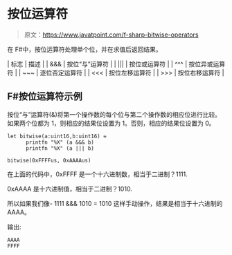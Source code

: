 # 按位运算符

> 原文：<https://www.javatpoint.com/f-sharp-bitwise-operators>

在 F#中，按位运算符处理单个位，并在求值后返回结果。

| 标志 | 描述 |
| &&& | 按位“与”运算符 |
| &#124;&#124;&#124; | 按位或运算符 |
| ^^^ | 按位异或运算符 |
| ~~~ | 逐位否定运算符 |
| <<< | 按位左移运算符 |
| >>> | 按位右移运算符 |

## F#按位运算符示例

按位“与”运算符(&)将第一个操作数的每个位与第二个操作数的相应位进行比较。如果两个位都为 1，则相应的结果位设置为 1。否则，相应的结果位设置为 0。

```
let bitwise(a:uint16,b:uint16) = 
      printfn "%X" (a &&& b)
      printfn "%X" (a ||| b)

bitwise(0xFFFFus, 0xAAAAus)

```

在上面的代码中，0xFFFF 是一个十六进制数，相当于二进制？1111.

0xAAAA 是十六进制值，相当于二进制？1010.

所以如果我们像- 1111 &&& 1010 = 1010 这样手动操作，结果是相当于十六进制的 AAAA。

输出:

```
AAAA
FFFF

```